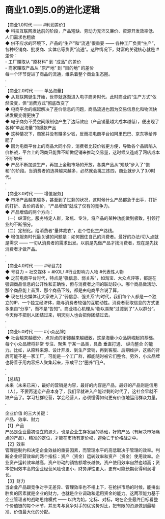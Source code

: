 # 商业1.0到5.0的进化逻辑

【商业1.0时代 —— #利润差价】  
◆ 科技互联网发达前的阶段，产品短缺、劳动力充沛又廉价、资源开发效率低、人们需求也粗放  
◆ 供不应求的环境下，产品的“生产”和“流通”很重要 —— 各种工厂负责“生产”，各种经销商、批发商、实体店等负责“流通”。这种情况下，财富的关键核心就是 #差价：  
      - 工厂赚取从 "原材料” 到 “成品” 的差价  
      - 商家赚取产品从 “原产地” 到 “目的地” 的差价  
     每一个环节促进了商品的流通，维系着整个商业生态圈。  
.  
.  
【商业2.0时代 —— 单品海量】  
◆ 从互联网诞生开始，世界就逐渐进入电子商务时代。此时商业的“生产方式”依然没变，但“消费方式”彻底改变了  
◆ 电商平台的崛起解决了差价信息的问题，商品流通也因为交易信息化和物流快递发展变得更快了  
◆ 电子商务不受空间限制也产生了边际效应（产品销量越大成本越低），便出现了各种“单品海量”的爆款产品  
◆ 这种情况下，商家并没有赚多少钱，反而把电商平台如阿里巴巴、京东等给养肥了  
◆ 因为电商平台上的商品大同小异，消费者比较价钱更方便，导致各个品牌陷入价格战，平台上的网商只能靠不断做促销来推动交易量，这时候又造成了网店成本不断攀升  
◆ 产品不断加速生产，再加上金融市场的开放，各类产品从“短缺”步入了“饱和”的阶段。当消费者的选择越来越多，必然就会挑三拣四，商业就步入了3.0时代。  
.  
.  
【商业3.0时代 —— 增值服务】  
◆ 市场产品越来越多，甚至到了过剩的状况，这时候什么产品都急于出手，打折的打折、丢价的丢价，“产品增值”就成了仅有的竞争力。  
◆ 产品增值的两个方向：  
      （一）纵深化。服务特定人群，聚焦、专注，将产品的某种功能做到极致，引领行业的不断细分。  
      （二）定制化。给消费者“量体裁衣”，走个性化生产路线。  
◆ 增值服务时代最关键的问题是：如何圈住自己的消费者。最好的办法/切入点就是需求 —— 一切从消费者的需求出发。以前是先做产品才找消费者，现在是先找消费者才做产品。  
.  
.  
【商业4.0时代 —— #号召力】  
◆ 号召力 = 社交媒体 = #KOL/ #行业影响力人物 #代表性人物  
◆ 之前电商平台时代，特点是“强信息、弱关系”，如淘宝、大众点评等，都是在强调商品信息的公开性和正确性，但与消费者之间的联动较小。哪个商品做活动、那个商品能上首页、那个商品下线，都是由电商平台说了算。  
◆ 现在社交媒体让大家进入了“弱信息、强关系”的时代，我们每个人都是一个独立的IP、一个独立经济体，能与消费者较强的互联动性。消费者获取信息的方式更多来自“分享”，而不是“告知”。商业核心机理从“物以类聚”过渡到了“人以群分”。今天你不把别人团结过来，明天别人也会把你团结过去。  
.  
.  
【商业5.0时代 —— #小众品牌】  
◆ 社会越来越细分，点对点的衔接越来越细致，这是海量小众品牌崛起的基础。每个小众品牌将非常 专注、聚焦 于某一品类，具备 垂直打通、 纵向整合 的能力。比如，从原料来源、设计开发、到生产营销，再到客服、后期维护，这些的背后可能不是一家工厂，可能是一个工厂群，都能随时被它们整合。另外，小众品牌也将善于用内容把人聚集起来，形成平台“圈养”用户。  
.  
.  
【总结】  
未来（未来已来），最好的营销是内容，最好的内容是产品，最好的产品则是信用（人）。不要再迷恋产品本身了，我们早就进入产能过剩的时代了，这社会早就不缺产品了。学习社群经营，学会经营人，必须懂得如何更有价值地运用群众力量。  
.

企业价值 的三大关键：  
产品、效率、财力  
【1】产品  
产品是企业最初设立的源头，也是企业生存发展的基础，好的产品（有解决市场痛点的产品）、精准的定位，才能在市场有定价权，避免亡于价格战之中。  
【2】效率  
管理是制约和决定企业效益的重要因素，而管理水平的高低取决于管理的效率。判断企业经营效率的两个指标：资产（资金）运转效率和资产（资金）使用效率。企业资产运转效率越高，资产带动的销售额增长越快，资产使用效率自然也越高；资本使用效率高的企业经营风险也更小，财务弹性更大，更有可能长期获得利润增长。  
【3】财力  
当企业产品跟竞争对​手无差异、管理效率也不相上下，在抢拼市场的时候，能拼出胜负的因素就是企业的财力，也就是企业调动和运用资金的能力。这两项能力基于企业管理者的战略思维模式 —— 以终为始，定标、对标，站在企业最终目标看整个价值链的每个环节，并思考与竞争对手的优劣势对比，把有限的资源做到最精准、价值最大化的分配。
